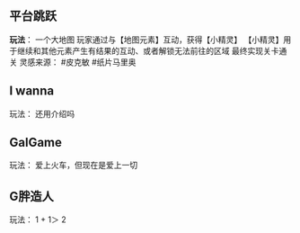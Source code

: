 ## **平台跳跃**
  **玩法**：
    一个大地图
    玩家通过与【地图元素】互动，获得【小精灵】
    【小精灵】用于继续和其他元素产生有结果的互动、或者解锁无法前往的区域
    最终实现关卡通关
灵感来源：
#皮克敏 #纸片马里奥

## **I wanna**
玩法：
    还用介绍吗

##  **GalGame**
玩法：
    爱上火车，但现在是爱上一切


## **G胖造人**
玩法：
    1 + 1＞ 2